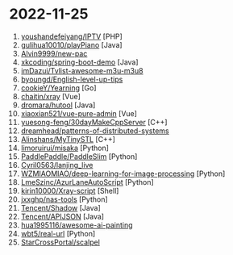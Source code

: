 # 2022-11-25

1. [youshandefeiyang/IPTV](https://github.com/youshandefeiyang/IPTV "肥羊的IPTV直播源搜集仓库") [PHP]
2. [gulihua10010/playPiano](https://github.com/gulihua10010/playPiano "Java弹奏钢琴乐曲") [Java]
3. [Alvin9999/new-pac](https://github.com/Alvin9999/new-pac "翻墙-科学上网、免费翻墙、免费科学上网、VPN、一键翻墙浏览器，vps一键搭建翻墙服务器脚本/教程，免费shadowsocks/ss/ssr/v2ray/goflyway账号/节点，免费自由上网、fanqiang、翻墙梯子，电脑、手机、iOS、安卓、windows、Mac、Linux、路由器翻墙、科学上网") 
4. [xkcoding/spring-boot-demo](https://github.com/xkcoding/spring-boot-demo "🚀一个用来深入学习并实战 Spring Boot 的项目。") [Java]
5. [imDazui/Tvlist-awesome-m3u-m3u8](https://github.com/imDazui/Tvlist-awesome-m3u-m3u8 "直播源相关资源汇总 📺 💯 IPTV、M3U —— 勤洗手、戴口罩，祝愿所有人百毒不侵") 
6. [byoungd/English-level-up-tips](https://github.com/byoungd/English-level-up-tips "An advanced guide to learn English which might benefit you a lot 🎉 . 可能是让你受益匪浅的英语进阶指南。") 
7. [cookieY/Yearning](https://github.com/cookieY/Yearning "🐳 A most popular sql audit platform for mysql") [Go]
8. [chaitin/xray](https://github.com/chaitin/xray "一款完善的安全评估工具，支持常见 web 安全问题扫描和自定义 poc | 使用之前务必先阅读文档") [Vue]
9. [dromara/hutool](https://github.com/dromara/hutool "🍬A set of tools that keep Java sweet.") [Java]
10. [xiaoxian521/vue-pure-admin](https://github.com/xiaoxian521/vue-pure-admin "🔥 ✨✨ ✨ Vue3.0+TypeScript+Vite2.0+Element-Plus编写的一套后台管理系统（兼容移动端）") [Vue]
11. [yuesong-feng/30dayMakeCppServer](https://github.com/yuesong-feng/30dayMakeCppServer "30天自制C++服务器，包含教程和源代码") [C++]
12. [dreamhead/patterns-of-distributed-systems](https://github.com/dreamhead/patterns-of-distributed-systems "《Patterns of Distributed Systems》中文版") 
13. [Alinshans/MyTinySTL](https://github.com/Alinshans/MyTinySTL "Achieve a tiny STL in C++11") [C++]
14. [limoruirui/misaka](https://github.com/limoruirui/misaka "开源的一些乱七八糟的东西") [Python]
15. [PaddlePaddle/PaddleSlim](https://github.com/PaddlePaddle/PaddleSlim "PaddleSlim is an open-source library for deep model compression and architecture search.") [Python]
16. [Cyril0563/lanjing_live](https://github.com/Cyril0563/lanjing_live "🐋蓝鲸直播源-长期维护的电视直播源接口、TVBox、Pluto Player、猫影视TV、IPTV、BIUBIU TV、IPTV源、直播源、源享家、蓝鲸直播源、等影视及m3u8播放器通用接口都可观看") 
17. [WZMIAOMIAO/deep-learning-for-image-processing](https://github.com/WZMIAOMIAO/deep-learning-for-image-processing "deep learning for image processing including classification and object-detection etc.") [Python]
18. [LmeSzinc/AzurLaneAutoScript](https://github.com/LmeSzinc/AzurLaneAutoScript "Azur Lane bot (CN/EN/JP/TW) 碧蓝航线脚本 | 无缝委托科研，全自动大世界") [Python]
19. [kirin10000/Xray-script](https://github.com/kirin10000/Xray-script "Xray：（VLESS/VMess）-（TCP/gRPC/WebSocket）-（XTLS/TLS）+Web 搭建/管理脚本") [Shell]
20. [jxxghp/nas-tools](https://github.com/jxxghp/nas-tools "NAS媒体库资源归集、整理自动化工具") [Python]
21. [Tencent/Shadow](https://github.com/Tencent/Shadow "零反射全动态Android插件框架") [Java]
22. [Tencent/APIJSON](https://github.com/Tencent/APIJSON "🏆 零代码、全功能、强安全 ORM 库 🚀 后端接口和文档零代码，前端(客户端) 定制返回 JSON 的数据和结构。 🏆 A JSON Transmission Protocol and an ORM Library 🚀 provides APIs and Docs without writing any code.") [Java]
23. [hua1995116/awesome-ai-painting](https://github.com/hua1995116/awesome-ai-painting "AI绘画资料合集（包含国内外可使用平台、使用教程、参数教程、部署教程、业界新闻等等） stable diffusion tutorial、disco diffusion tutorial、 AI Platform") 
24. [wbt5/real-url](https://github.com/wbt5/real-url "获取斗鱼&虎牙&哔哩哔哩&抖音&快手等 58 个直播平台的真实流媒体地址(直播源)和弹幕，直播源可在 PotPlayer、flv.js 等播放器中播放。") [Python]
25. [StarCrossPortal/scalpel](https://github.com/StarCrossPortal/scalpel "scalpel是一款命令行漏洞扫描工具，支持深度参数注入，拥有一个强大的数据解析和变异算法，可以将常见的数据格式（json, xml, form等）解析为树结构，然后根据poc中的规则，对树进行变异，包括对叶子节点和树结构 的变异。变异完成之后，将树结构还原为原始的数据格式。 原理：https://mp.weixin.qq.com/s/U_llBwC05vb84U9wb8NZog") 
